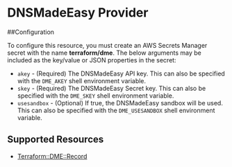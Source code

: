 # DNSMadeEasy Provider

##Configuration

To configure this resource, you must create an AWS Secrets Manager secret with the name **terraform/dme**. The below arguments may be included as the key/value or JSON properties in the secret:

* `akey` - (Required) The DNSMadeEasy API key. This can also be specified with
  the `DME_AKEY` shell environment variable.
* `skey` - (Required) The DNSMadeEasy Secret key. This can also be specified
  with the `DME_SKEY` shell environment variable.
* `usesandbox` - (Optional) If true, the DNSMadeEasy sandbox will be
  used. This can also be specified with the `DME_USESANDBOX` shell environment
  variable.


## Supported Resources

* [Terraform::DME::Record](docs/providers/dme/Record.md)